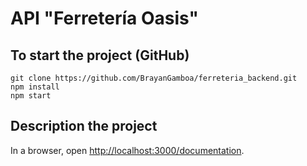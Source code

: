 # API "Ferretería Oasis"

## To start the project (GitHub)

```
git clone https://github.com/BrayanGamboa/ferreteria_backend.git
npm install
npm start
```

## Description the project

In a browser, open [http://localhost:3000/documentation](http://localhost:3000/documentation).
